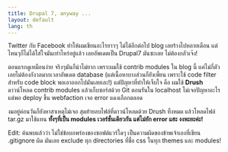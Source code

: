 ```yaml
---
title: Drupal 7, anyway ...
layout: default
lang: th
---
```


<p>Twitter กับ Facebook ทำให้ผมเขียนอะไรยาวๆ ไม่ได้อีกต่อไป blog เลยร้างไปหลายเดือน แต่ไหนๆก็ไม่ได้ใส่ใจมันเท่าไหร่อยู่แล้ว เลยอัพเดตเป็น Drupal7 มันซะเลย ไม่ต้องกลัวเจ๊ง!</p>
<p>ตอนแรกดูเหมือนง่าย จริงๆมันก็น่าไม่ยาก เพราะผมใช้ contrib modules ใน blog นี้ แค่ไม่กี่ตัว เลยไม่ต้องกังวลมากเวลาอัพเดต database (แต่เนื้อหาบางส่วนก็ยังเพี้ยน เพราะใช้ code filter สำหรับ code block พอเอาออกไปมันเลยเละ!) แต่ปัญหาที่ทำให้เจ็บใจ คือ ผมใช้ <strong>Drush</strong> ดาวน์โหลด contrib modules แล้วเก็บซอร์สด้วย Git ตอนรันใน localhost ไม่เจอปัญหาอะไร แต่พอ deploy ขึ้น webfaction เจอ error แดงเถือกตลอด</p>
<p>งมอยู่ค่อนวันก็ยังหาสาเหตุไม่เจอ สุดท้ายลบไฟล์ที่ดาวน์โหลดด้วย Drush ทิ้งหมด แล้วโหลดไฟล์ tar.gz มาใช้แทน <strong>ทั้งๆที่เป็น modules เวอร์ชั่นเดียวกัน แต่ไม่ยัก error แฮะ งงพะยะค่ะ!</strong></p>
<p>Edit: ค้นพบแล้วว่า ไม่ใช่ข้อบกพร่องของซอฟต์แวร์ใดๆ เป็นความผิดของข้าพเจ้าเองที่เขียน .gitignore ผิด มันเลย exclude ทุก directories ที่ชื่อ css ในทุก themes และ modules!</p>

